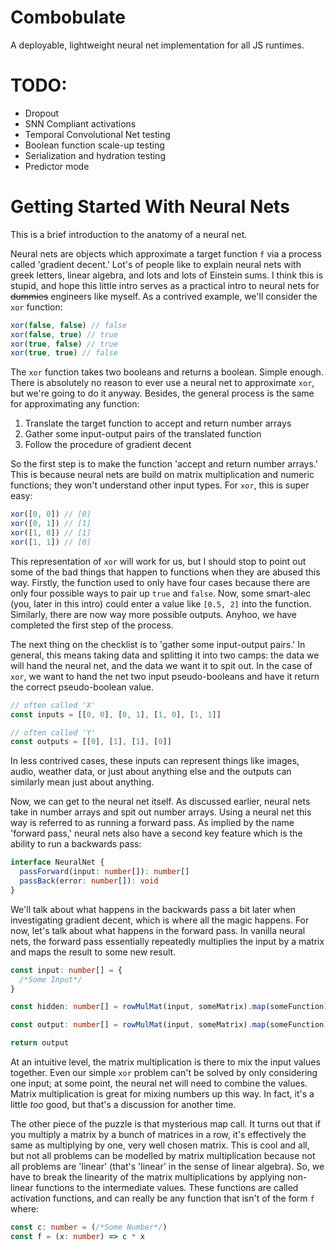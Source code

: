 # Combobulate

A deployable, lightweight neural net implementation for all JS runtimes.

# TODO:

- Dropout
- SNN Compliant activations
- Temporal Convolutional Net testing
- Boolean function scale-up testing
- Serialization and hydration testing
- Predictor mode

# Getting Started With Neural Nets

This is a brief introduction to the anatomy of a neural net.

Neural nets are objects which approximate a target function `f` via a process called 'gradient decent.' Lot's of people like to explain neural nets with greek letters, linear algebra, and lots and lots of Einstein sums. I think this is stupid, and hope this little intro serves as a practical intro to neural nets for ~~dummies~~ engineers like myself. As a contrived example, we'll consider the `xor` function:

```javascript
xor(false, false) // false
xor(false, true) // true
xor(true, false) // true
xor(true, true) // false
```

The `xor` function takes two booleans and returns a boolean. Simple enough. There is absolutely no reason to ever use a neural net to approximate `xor`, but we're going to do it anyway. Besides, the general process is the same for approximating any function:

1. Translate the target function to accept and return number arrays
2. Gather some input-output pairs of the translated function
3. Follow the procedure of gradient decent

So the first step is to make the function 'accept and return number arrays.' This is because neural nets are build on matrix multiplication and numeric functions; they won't understand other input types. For `xor`, this is super easy:

```javascript
xor([0, 0]) // [0]
xor([0, 1]) // [1]
xor([1, 0]) // [1]
xor([1, 1]) // [0]
```

This representation of `xor` will work for us, but I should stop to point out some of the bad things that happen to functions when they are abused this way. Firstly, the function used to only have four cases because there are only four possible ways to pair up `true` and `false`. Now, some smart-alec (you, later in this intro) could enter a value like `[0.5, 2]` into the function. Similarly, there are now way more possible outputs. Anyhoo, we have completed the first step of the process.

The next thing on the checklist is to 'gather some input-output pairs.' In general, this means taking data and splitting it into two camps: the data we will hand the neural net, and the data we want it to spit out. In the case of `xor`, we want to hand the net two input pseudo-booleans and have it return the correct pseudo-boolean value.

```javascript
// often called 'X'
const inputs = [[0, 0], [0, 1], [1, 0], [1, 1]]

// often called 'Y'
const outputs = [[0], [1], [1], [0]]
```

In less contrived cases, these inputs can represent things like images, audio, weather data, or just about anything else and the outputs can similarly mean just about anything.

Now, we can get to the neural net itself. As discussed earlier, neural nets take in number arrays and spit out number arrays. Using a neural net this way is referred to as running a forward pass. As implied by the name 'forward pass,' neural nets also have a second key feature which is the ability to run a backwards pass:

```typescript
interface NeuralNet {
  passForward(input: number[]): number[]
  passBack(error: number[]): void
}
```

We'll talk about what happens in the backwards pass a bit later when investigating gradient decent, which is where all the magic happens. For now, let's talk about what happens in the forward pass. In vanilla neural nets, the forward pass essentially repeatedly multiplies the input by a matrix and maps the result to some new result.

```typescript
const input: number[] = {
  /*Some Input*/
}

const hidden: number[] = rowMulMat(input, someMatrix).map(someFunction)

const output: number[] = rowMulMat(input, someMatrix).map(someFunction)

return output
```

At an intuitive level, the matrix multiplication is there to mix the input values together. Even our simple `xor` problem can't be solved by only considering one input; at some point, the neural net will need to combine the values. Matrix multiplication is great for mixing numbers up this way. In fact, it's a little _too_ good, but that's a discussion for another time.

The other piece of the puzzle is that mysterious map call. It turns out that if you multiply a matrix by a bunch of matrices in a row, it's effectively the same as multiplying by one, very well chosen matrix. This is cool and all, but not all problems can be modelled by matrix multiplication because not all problems are 'linear' (that's 'linear' in the sense of linear algebra). So, we have to break the linearity of the matrix multiplications by applying non-linear functions to the intermediate values. These functions are called activation functions, and can really be any function that isn't of the form `f` where:

```typescript
const c: number = (/*Some Number*/)
const f = (x: number) => c * x
```
